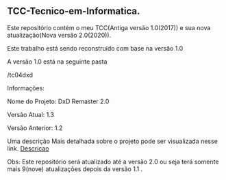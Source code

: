 ## TCC-Tecnico-em-Informatica.
Este repositório contém o meu TCC(Antiga versão 1.0(2017)) e sua nova atualização(Nova versão 2.0(2020)).

Este trabalho está sendo reconstruído com base na versão 1.0

A versão 1.0 está na seguinte pasta

/tc04dxd

Informações:

Nome do Projeto: DxD Remaster 2.0

Versão Atual: 1.3

Versão Anterior: 1.2

Uma descrição Mais detalhada sobre o projeto pode ser visualizada nesse link.
[Descricao](descricao.md)

Obs: Este repositório será atualizado até a versão 2.0
ou seja terá somente mais 9(nove) atualizações depois da versão 1.1 .

